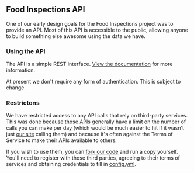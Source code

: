 ## Food Inspections API

One of our early design goals for the Food Inspections project was to provide an API. Most of this API 
is accessible to the public, allowing anyone to build something else awesome using the data we have.

### Using the API

The API is a simple REST interface. [View the documentation](http://opennebraska.github.io/ne_state_restaurant_inspections/) 
for more information.

At present we don't require any form of authentication. This is subject to change.

### Restrictons

We have restricted access to any API calls that rely on third-party services. This was done because 
those APIs generally have a limit on the number of calls you can make per day (which would be much 
easier to hit if it wasn't just [our site](http://foodinspections.opennebraska.io) calling them) and 
because it's often against the Terms of Service to make their APIs available to others.

If you wish to use them, you can [fork our code](https://github.com/opennebraska/ne_state_restaurant_inspections/fork) 
and run a copy yourself. You'll need to register with those third parties, agreeing to their terms 
of services and obtaining credentials to fill in 
[config.yml](https://github.com/opennebraska/ne_state_restaurant_inspections/blob/master/config/config.yml.example).

